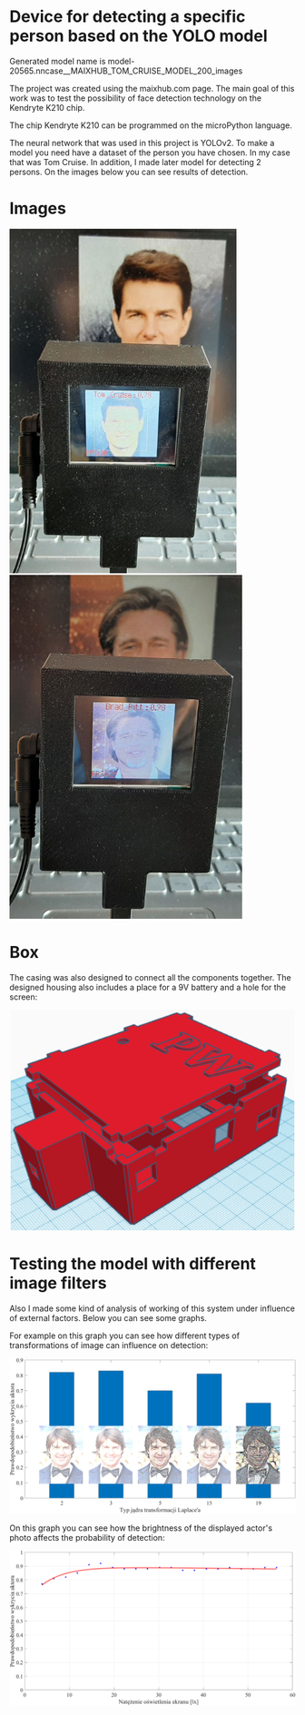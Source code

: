 # Device for detecting a specific person based on the YOLO model

Generated model name is model-20565.nncase__MAIXHUB_TOM_CRUISE_MODEL_200_images

The project was created using the maixhub.com page.
The main goal of this work was to test the possibility of face detection technology on the Kendryte K210 chip.

The chip Kendryte K210 can be programmed on the microPython language. 

The neural network that was used in this project is YOLOv2. To make a model you need have a dataset of the person you have chosen. In my case that was Tom Cruise. In addition, I made later model for detecting 2 persons. On the images below you can see results of detection.

# Images
<p float="left">
  <img src ="model_one_actor_v2.png" width="400" >
  <img src ="/model_two_actors_v2.png" width="410" >
</p>

# Box
The casing was also designed to connect all the components together. The designed housing also includes a place for a 9V battery and a hole for the screen:

<p align = "center">
  <img src ="Zaprojektowana_obudowa.PNG" width="500" >
</p>



# Testing the model with different image filters
Also I made some kind of analysis of working of this system under influence of external factors. Below you can see some graphs. 

For example on this graph you can see how different types of transformations of image can influence on detection:

<img src ="/Laplacian_fixed.png" >

On this graph you can see how the brightness of the displayed actor's photo affects the probability of detection:

<img src ="/Jansosc_przykladowy_numer2.png" >
